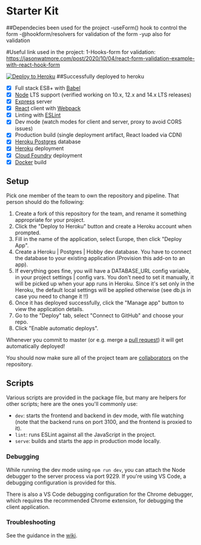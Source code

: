 # Starter Kit
##Dependecies been used for the project
-useForm() hook to control the form
-@hookform/resolvers for validation of the form
-yup also for validation


#Useful link used in the project:
1-Hooks-form for validation: https://jasonwatmore.com/post/2020/10/04/react-form-validation-example-with-react-hook-form

[![Deploy to Heroku](https://www.herokucdn.com/deploy/button.svg)](https://heroku.com/deploy)
##Successfully deployed to heroku

 - [x] Full stack ES8+ with [Babel]
 - [x] [Node] LTS support (verified working on 10.x, 12.x and 14.x LTS releases)
 - [x] [Express] server
 - [x] [React] client with [Webpack]
 - [x] Linting with [ESLint]
 - [x] Dev mode (watch modes for client and server, proxy to avoid CORS issues)
 - [x] Production build (single deployment artifact, React loaded via CDN)
 - [x] [Heroku Postgres] database
 - [x] [Heroku] deployment
 - [x] [Cloud Foundry] deployment
 - [x] [Docker] build

## Setup

Pick one member of the team to own the repository and pipeline. That person should do the following:

 1. Create a fork of this repository for the team, and rename it something appropriate for your project.
 2. Click the "Deploy to Heroku" button and create a Heroku account when prompted.
 3. Fill in the name of the application, select Europe, then click "Deploy App".
 4. Create a Heroku | Postgres | Hobby dev database. You have to connect the database to your existing application (Provision this add-on to an app).
 5. If everything goes fine, you will have a DATABASE_URL config variable, in your project settings | config vars. You don't need to set it manually, it will be picked up when your app runs in Heroku. Since it's set only in the Heroku, the default local settings will be applied otherwise (see db.js in case you need to change it !!)  
 6. Once it has deployed successfully, click the "Manage app" button to view the application details.
 7. Go to the "Deploy" tab, select "Connect to GitHub" and choose your repo.
 8. Click "Enable automatic deploys".

Whenever you commit to master (or e.g. merge a [pull request]) it will get automatically deployed!

You should now make sure all of the project team are [collaborators] on the repository.

## Scripts

Various scripts are provided in the package file, but many are helpers for other scripts; here are the ones you'll
commonly use:

 - `dev`: starts the frontend and backend in dev mode, with file watching (note that the backend runs on port 3100, and
    the frontend is proxied to it).
 - `lint`: runs ESLint against all the JavaScript in the project.
 - `serve`: builds and starts the app in production mode locally.

### Debugging

While running the dev mode using `npm run dev`, you can attach the Node debugger to the server process via port 9229.
If you're using VS Code, a debugging configuration is provided for this.

There is also a VS Code debugging configuration for the Chrome debugger, which requires the recommended Chrome
extension, for debugging the client application.

### Troubleshooting

See the guidance in the [wiki].

  [Babel]: https://babeljs.io/
  [Cloud Foundry]: https://www.cloudfoundry.org/
  [collaborators]: https://help.github.com/en/articles/inviting-collaborators-to-a-personal-repository
  [Docker]: https://www.docker.com
  [ESLint]: https://eslint.org/
  [Express]: https://expressjs.com/
  [Express router]: https://expressjs.com/en/guide/routing.html#express-router
  [Heroku]: https://www.heroku.com/
  [Heroku Postgres]: https://www.heroku.com/postgres
  [Node]: https://nodejs.org/en/
  [pull request]: https://help.github.com/en/articles/about-pull-requests
  [React]: https://reactjs.org/
  [Webpack]: https://webpack.js.org/
  [wiki]: https://github.com/textbook/starter-kit/wiki
